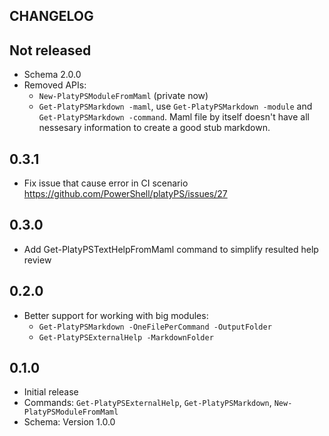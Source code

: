 CHANGELOG
-------------

## Not released

*   Schema 2.0.0
*   Removed APIs:
    -   `New-PlatyPSModuleFromMaml` (private now)
    -   `Get-PlatyPSMarkdown -maml`, use `Get-PlatyPSMarkdown -module` and `Get-PlatyPSMarkdown -command`.
        Maml file by itself doesn't have all nessesary information to create a good stub markdown.

## 0.3.1

*   Fix issue that cause error in CI scenario https://github.com/PowerShell/platyPS/issues/27

## 0.3.0

*   Add Get-PlatyPSTextHelpFromMaml command to simplify resulted help review

## 0.2.0

*   Better support for working with big modules:
    *   `Get-PlatyPSMarkdown -OneFilePerCommand -OutputFolder`
    *   `Get-PlatyPSExternalHelp -MarkdownFolder`

## 0.1.0

*   Initial release
*   Commands: `Get-PlatyPSExternalHelp`, `Get-PlatyPSMarkdown`, `New-PlatyPSModuleFromMaml`
*   Schema: Version 1.0.0

